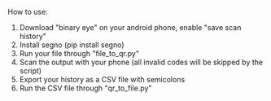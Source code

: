 How to use:
1. Download "binary eye" on your android phone, enable "save scan history"
2. Install segno (pip install segno)
3. Run your file through "file_to_qr.py"
4. Scan the output with your phone (all invalid codes will be skipped by the script)
5. Export your history as a CSV file with semicolons
6. Run the CSV file through "qr_to_file.py"
